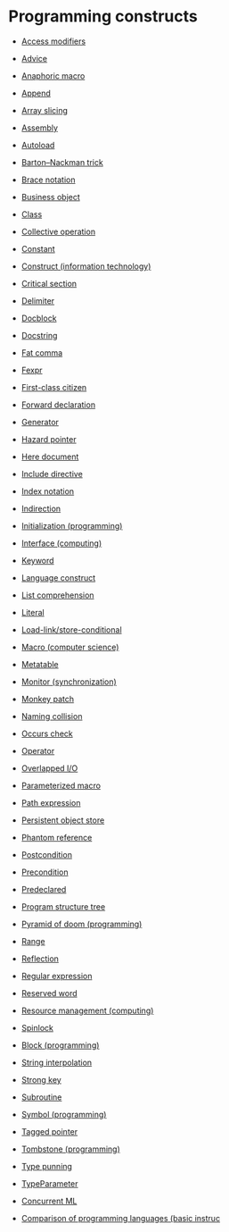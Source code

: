 # Programming constructs


- [Access modifiers](https://en.wikipedia.org/wiki/Access_modifiers)
- [Advice](https://en.wikipedia.org/wiki/Advice_(programming))
- [Anaphoric macro](https://en.wikipedia.org/wiki/Anaphoric_macro)
- [Append](https://en.wikipedia.org/wiki/Append)
- [Array slicing](https://en.wikipedia.org/wiki/Array_slicing)
- [Assembly](https://en.wikipedia.org/wiki/Assembly_(programming))
- [Autoload](https://en.wikipedia.org/wiki/Autoload)
- [Barton–Nackman trick](https://en.wikipedia.org/wiki/Barton%E2%80%93Nackman_trick)
- [Brace notation](https://en.wikipedia.org/wiki/Brace_notation)
- [Business object](https://en.wikipedia.org/wiki/Business_object)
- [Class](https://en.wikipedia.org/wiki/Class_(computer_programming))
- [Collective operation](https://en.wikipedia.org/wiki/Collective_operation)
- [Constant](https://en.wikipedia.org/wiki/Constant_(computer_programming))
- [Construct (information technology)](https://en.wikipedia.org/wiki/Construct_(information_technology))
- [Critical section](https://en.wikipedia.org/wiki/Critical_section)
- [Delimiter](https://en.wikipedia.org/wiki/Delimiter)
- [Docblock](https://en.wikipedia.org/wiki/Docblock)
- [Docstring](https://en.wikipedia.org/wiki/Docstring)
- [Fat comma](https://en.wikipedia.org/wiki/Fat_comma)
- [Fexpr](https://en.wikipedia.org/wiki/Fexpr)
- [First-class citizen](https://en.wikipedia.org/wiki/First-class_citizen)
- [Forward declaration](https://en.wikipedia.org/wiki/Forward_declaration)
- [Generator](https://en.wikipedia.org/wiki/Generator_(computer_programming))
- [Hazard pointer](https://en.wikipedia.org/wiki/Hazard_pointer)
- [Here document](https://en.wikipedia.org/wiki/Here_document)
- [Include directive](https://en.wikipedia.org/wiki/Include_directive)
- [Index notation](https://en.wikipedia.org/wiki/Index_notation)
- [Indirection](https://en.wikipedia.org/wiki/Indirection)
- [Initialization (programming)](https://en.wikipedia.org/wiki/Initialization_(programming))
- [Interface (computing)](https://en.wikipedia.org/wiki/Interface_(computing))
- [Keyword](https://en.wikipedia.org/wiki/Keyword_(computer_programming))
- [Language construct](https://en.wikipedia.org/wiki/Language_construct)
- [List comprehension](https://en.wikipedia.org/wiki/List_comprehension)
- [Literal](https://en.wikipedia.org/wiki/Literal_(computer_programming))
- [Load-link/store-conditional](https://en.wikipedia.org/wiki/Load-link/store-conditional)
- [Macro (computer science)](https://en.wikipedia.org/wiki/Macro_(computer_science))
- [Metatable](https://en.wikipedia.org/wiki/Metatable)
- [Monitor (synchronization)](https://en.wikipedia.org/wiki/Monitor_(synchronization))
- [Monkey patch](https://en.wikipedia.org/wiki/Monkey_patch)
- [Naming collision](https://en.wikipedia.org/wiki/Naming_collision)
- [Occurs check](https://en.wikipedia.org/wiki/Occurs_check)
- [Operator](https://en.wikipedia.org/wiki/Operator_(computer_programming))
- [Overlapped I/O](https://en.wikipedia.org/wiki/Overlapped_I/O)
- [Parameterized macro](https://en.wikipedia.org/wiki/Parameterized_macro)
- [Path expression](https://en.wikipedia.org/wiki/Path_expression)
- [Persistent object store](https://en.wikipedia.org/wiki/Persistent_object_store)
- [Phantom reference](https://en.wikipedia.org/wiki/Phantom_reference)
- [Postcondition](https://en.wikipedia.org/wiki/Postcondition)
- [Precondition](https://en.wikipedia.org/wiki/Precondition)
- [Predeclared](https://en.wikipedia.org/wiki/Predeclared)
- [Program structure tree](https://en.wikipedia.org/wiki/Program_structure_tree)
- [Pyramid of doom (programming)](https://en.wikipedia.org/wiki/Pyramid_of_doom_(programming))
- [Range](https://en.wikipedia.org/wiki/Range_(computer_programming))
- [Reflection](https://en.wikipedia.org/wiki/Reflection_(computer_programming))
- [Regular expression](https://en.wikipedia.org/wiki/Regular_expression)
- [Reserved word](https://en.wikipedia.org/wiki/Reserved_word)
- [Resource management (computing)](https://en.wikipedia.org/wiki/Resource_management_(computing))
- [Spinlock](https://en.wikipedia.org/wiki/Spinlock)
- [Block (programming)](https://en.wikipedia.org/wiki/Block_(programming))
- [String interpolation](https://en.wikipedia.org/wiki/String_interpolation)
- [Strong key](https://en.wikipedia.org/wiki/Strong_key)
- [Subroutine](https://en.wikipedia.org/wiki/Subroutine)
- [Symbol (programming)](https://en.wikipedia.org/wiki/Symbol_(programming))
- [Tagged pointer](https://en.wikipedia.org/wiki/Tagged_pointer)
- [Tombstone (programming)](https://en.wikipedia.org/wiki/Tombstone_(programming))
- [Type punning](https://en.wikipedia.org/wiki/Type_punning)
- [TypeParameter](https://en.wikipedia.org/wiki/TypeParameter)


- [Concurrent ML](https://en.wikipedia.org/wiki/Concurrent_ML)

- [Comparison of programming languages (basic instruc](https://en.wikipedia.org/wiki/Comparison_of_programming_languages_(basic_instructions))
